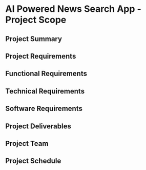 # AI Powered News Search App - Project Scope

## Project Summary


## Project Requirements


## Functional Requirements


## Technical Requirements


## Software Requirements


## Project Deliverables


## Project Team


## Project Schedule



